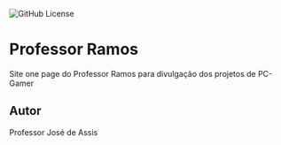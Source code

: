 ![GitHub License](https://img.shields.io/github/license/professorjosedeassis/professor-ramos)

# Professor Ramos
Site one page do Professor Ramos para divulgação dos projetos de PC-Gamer
## Autor
Professor José de Assis
